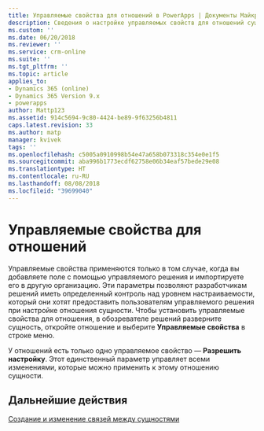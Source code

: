 ```yaml
---
title: Управляемые свойства для отношений в PowerApps | Документы Майкрософт
description: Сведения о настройке управляемых свойств для отношений сущностей
ms.custom: ''
ms.date: 06/20/2018
ms.reviewer: ''
ms.service: crm-online
ms.suite: ''
ms.tgt_pltfrm: ''
ms.topic: article
applies_to:
- Dynamics 365 (online)
- Dynamics 365 Version 9.x
- powerapps
author: Mattp123
ms.assetid: 914c5694-9c80-4424-be89-9f63256b4811
caps.latest.revision: 33
ms.author: matp
manager: kvivek
tags: ''
ms.openlocfilehash: c5005a0910998b54e47a658b073318c354e0e1f5
ms.sourcegitcommit: aba996b1773ecdf62758e06b34eaf57bede29e08
ms.translationtype: HT
ms.contentlocale: ru-RU
ms.lasthandoff: 08/08/2018
ms.locfileid: "39699040"
---
```

# <a name="set-managed-properties-for-relationships"></a>Управляемые свойства для отношений

<a name="BKMK_ManagedProperties"></a>   

 Управляемые свойства применяются только в том случае, когда вы добавляете поле с помощью управляемого решения и импортируете его в другую организацию. Эти параметры позволяют разработчикам решений иметь определенный контроль над уровнем настраиваемости, который они хотят предоставить пользователям управляемого решения при настройке отношения сущности. Чтобы установить управляемые свойства для отношения, в обозревателе решений разверните сущность, откройте отношение и выберите **Управляемые свойства** в строке меню.  
  
 У отношений есть только одно управляемое свойство — **Разрешить настройку**. Этот единственный параметр управляет всеми изменениями, которые можно применить к этому отношению сущности.  
  
## <a name="next-steps"></a>Дальнейшие действия

[Создание и изменение связей между сущностями](create-edit-entity-relationships.md)